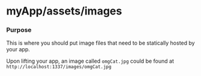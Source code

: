 # myApp/assets/images
### Purpose

This is where you should put image files that need to be statically hosted by your app.  

Upon lifting your app, an image called `omgCat.jpg` could be found at `http://localhost:1337/images/omgCat.jpg`


<docmeta name="uniqueID" value="imagesmd510380">
<docmeta name="displayName" value="images">

